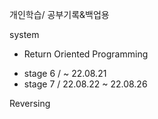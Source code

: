 <text> 개인학습/ 공부기록&백업용 </text>

<t1> system </t1>

* Return Oriented Programming
- stage 6 / ~ 22.08.21
- stage 7 / 22.08.22 ~ 22.08.26


<t1> Reversing </t1>




